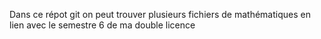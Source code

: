 Dans ce répot git on peut trouver plusieurs fichiers de mathématiques en lien avec le semestre 6 de ma double licence
